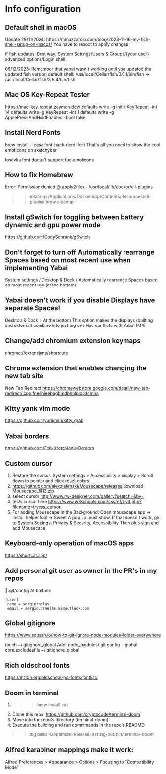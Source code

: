 # Info configuration

## Default shell in macOS

Update 29/11/2024:
<https://mmazzarolo.com/blog/2023-11-16-my-fish-shell-setup-on-macos/>
You have to reboot to apply changes

If fish updates:
Best way: System Settings/Users & Groups/{your user} advanced options/Login
shell.

06/12/2023:
Remember that yabai wasn't working until you updated the updated fish version
default shell:
/usr/local/Cellar/fish/3.6.1/bin/fish ->
/usr/local/Cellar/fish/3.6.4/bin/fish

## Mac OS Key-Repeat Tester

<https://mac-key-repeat.zaymon.dev/>
defaults write -g InitialKeyRepeat -int 14
defaults write -g KeyRepeat -int 1
defaults write -g ApplePressAndHoldEnabled -bool false

## Install Nerd Fonts

brew install --cask font-hack-nerd-font
That's all you need to show the cool emoticons on sketchybar

Iosevka font doesn't support the emoticons

## How to fix Homebrew

Error: Permission denied @ apply2files - /usr/local/lib/docker/cli-plugins
>> mkdir -p /Applications/Docker.app/Contents/Resources/cli-plugins
>> brew cleanup

## Install gSwitch for toggling between battery dynamic and gpu power mode

<https://github.com/CodySchrank/gSwitch>

## Don't forget to turn off Automatically rearrange Spaces based on most recent use when implementing Yabai

System settings / Desktop & Dock / Automatically rearrange Spaces based on
most recent use (at the bottom)

## Yabai doesn't work if you disable Displays have separate Spaces!

Desktop & Dock > At the bottom
This option makes the displays (builting and external) combine into just big one
Has conflicts with Yabai (M4)

## Change/add chromium extension keymaps

chrome://extensions/shortcuts

## Chrome extension that enables changing the new tab site

New Tab Redirect
<https://chromewebstore.google.com/detail/new-tab-redirect/icpgjfneehieebagbmdbhnlpiopdcmna>

## Kitty yank vim mode

<https://github.com/yurikhan/kitty_grab>

## Yabai borders

<https://github.com/FelixKratz/JankyBorders>

## Custom cursor

1. Restore the cursor:
System settings > Accessibility > display > Scroll down to pointer and
click reset colors
2. <https://github.com/alexzielenski/Mousecape/releases>
download Mousecape_1813.zip
3. select cursor
<http://www.rw-designer.com/gallery?search=&by=>
4. tests cursor here
<https://www.w3schools.com/cssref/tryit.php?filename=trycss_cursor>
5. For adding Mousecape in the Background:
Open mousecape app -> Install helper tool -> Sweet
A pop up must show.
If that doesn't work, go to System Settings, Privacy & Security, Accessibility
Then plus sign and add Mousecape

## Keyboard-only operation of macOS apps

<https://shortcat.app/>

## Add personal git user as owner in the PR's in my repos

📁.git/config
At bottom:

```gitconfig
[user]
 name = sergiornelas
 email = sergio.ornelas.92@outlook.com
```

## Global gitignore

<https://www.squash.io/how-to-git-ignore-node-modules-folder-everywhere>

touch ~/.gitignore_global
Add: node_modules/
git config --global core.excludesfile ~/.gitignore_global

## Rich oldschool fonts

<https://int10h.org/oldschool-pc-fonts/fontlist/>

## Doom in terminal

1. >> brew install zig
2. Clone this repo: <https://github.com/cryptocode/terminal-doom>
3. Move into the repo's directory (terminal-doom)
4. Execute the building and run commmands in the repo's README:

>> zig build -Doptimize=ReleaseFast
>> zig-out/bin/terminal-doom

## Alfred karabiner mappings make it work:

Alfred Preferences > Appearance > Options > Focusing to "Compatibility Mode"

